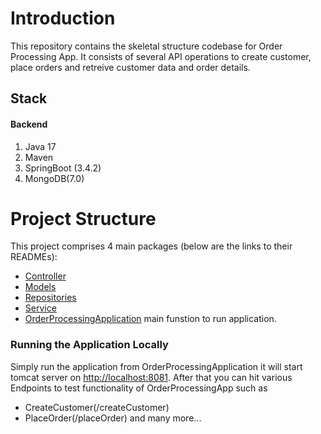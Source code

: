 # Introduction

This repository contains the skeletal structure codebase for Order Processing App.
It consists of several API operations to create customer, place orders and retreive customer data and order details.

## Stack

#### Backend
1. Java 17
2. Maven
3. SpringBoot (3.4.2)
4. MongoDB(7.0)

# Project Structure
This project comprises 4 main packages (below are the links to their READMEs):
* [Controller](src/main/java/com/app/orderprocessing/controller)
* [Models](src/main/java/com/app/orderprocessing/models)
* [Repositories](src/main/java/com/app/orderprocessing/repositories)
* [Service](src/main/java/com/app/orderprocessing/service)
* [OrderProcessingApplication](src/main/java/com/app/orderprocessing/OrderprocessingApplication.java) main funstion to run application.

###  Running the Application Locally
   
Simply run the application from OrderProcessingApplication it will start tomcat server on [http://localhost:8081](http://localhost:8081).
After that you can hit various Endpoints to test functionality of OrderProcessingApp such as
* CreateCustomer(/createCustomer)
* PlaceOrder(/placeOrder)
and many more...




